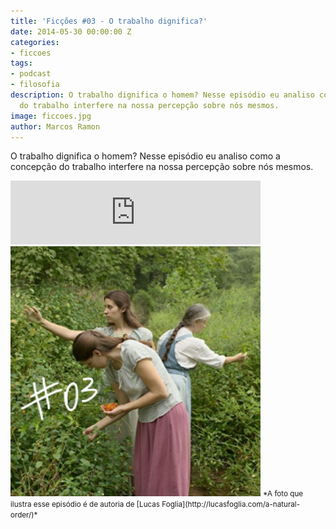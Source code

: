```yaml
---
title: 'Ficções #03 - O trabalho dignifica?'
date: 2014-05-30 00:00:00 Z
categories:
- ficcoes
tags:
- podcast
- filosofia
description: O trabalho dignifica o homem? Nesse episódio eu analiso como a concepção
  do trabalho interfere na nossa percepção sobre nós mesmos.
image: ficcoes.jpg
author: Marcos Ramon
---
```


O trabalho dignifica o homem? Nesse episódio eu analiso como a concepção do trabalho interfere na nossa percepção sobre nós mesmos.
     
<iframe src="https://anchor.fm/podcastficcoes/embed/episodes/O-trabalho-dignifica-e47jdj/a-aggl2b" height="102px" width="400px" frameborder="0" scrolling="no"></iframe>

<img src="/assets/images/03_50.png" height="400" width="400" alt="Lucas Foglia">
<small>*A foto que ilustra esse episódio é de autoria de [Lucas Foglia](http://lucasfoglia.com/a-natural-order/)*</small>
